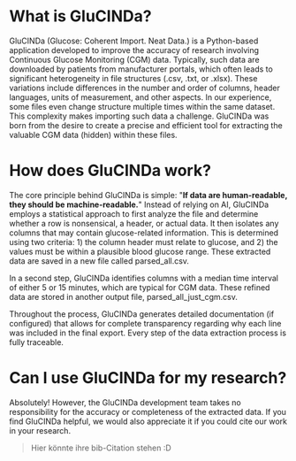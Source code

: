 # What is GluCINDa?
GluCINDa (Glucose: Coherent Import. Neat Data.) is a Python-based application developed to improve the accuracy of research involving Continuous Glucose Monitoring (CGM) data. Typically, such data are downloaded by patients from manufacturer portals, which often leads to significant heterogeneity in file structures (.csv, .txt, or .xlsx). These variations include differences in the number and order of columns, header languages, units of measurement, and other aspects. In our experience, some files even change structure multiple times within the same dataset. This complexity makes importing such data a challenge. GluCINDa was born from the desire to create a precise and efficient tool for extracting the valuable CGM data (hidden) within these files.

# How does GluCINDa work?
The core principle behind GluCINDa is simple: "**If data are human-readable, they should be machine-readable.**" Instead of relying on AI, GluCINDa employs a statistical approach to first analyze the file and determine whether a row is nonsensical, a header, or actual data. It then isolates any columns that may contain glucose-related information. This is determined using two criteria: 1) the column header must relate to glucose, and 2) the values must be within a plausible blood glucose range. These extracted data are saved in a new file called parsed_all.csv.

In a second step, GluCINDa identifies columns with a median time interval of either 5 or 15 minutes, which are typical for CGM data. These refined data are stored in another output file, parsed_all_just_cgm.csv.

Throughout the process, GluCINDa generates detailed documentation (if configured) that allows for complete transparency regarding why each line was included in the final export. Every step of the data extraction process is fully traceable.

# Can I use GluCINDa for my research?
Absolutely! However, the GluCINDa development team takes no responsibility for the accuracy or completeness of the extracted data. If you find GluCINDa helpful, we would also appreciate it if you could cite our work in your research.

> Hier könnte ihre bib-Citation stehen :D 

